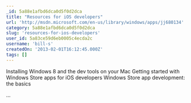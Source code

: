 ```yaml
---
_id: 5a88e1afbd6dca0d5f0d2dca
title: "Resources for iOS developers"
url: 'http://msdn.microsoft.com/en-us/library/windows/apps/jj680134'
category: 5a88e1afbd6dca0d5f0d2dca
slug: 'resources-for-ios-developers'
user_id: 5a83ce59d6eb0005c4ecda2c
username: 'bill-s'
createdOn: '2013-02-01T16:12:45.000Z'
tags: []
---
```


Installing Windows 8 and the dev tools on your Mac
Getting started with Windows Store apps for iOS developers
Windows Store app development: the basics

...
